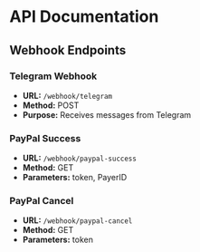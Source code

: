 # API Documentation

## Webhook Endpoints

### Telegram Webhook
- **URL:** `/webhook/telegram`
- **Method:** POST
- **Purpose:** Receives messages from Telegram

### PayPal Success
- **URL:** `/webhook/paypal-success`
- **Method:** GET
- **Parameters:** token, PayerID

### PayPal Cancel
- **URL:** `/webhook/paypal-cancel`
- **Method:** GET
- **Parameters:** token
